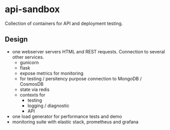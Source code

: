 # api-sandbox

Collection of containers for API and deployment testing.

## Design

- one webserver servers HTML and REST requests. Connection to several other services.
  - gunicorn
  - flask
  - expose metrics for monitoring
  - for testing / persitency purpose connection to MongoDB / CosmosDB
  - state via redis
  - contexts for
    - testing
    - logging / diagnostic
    - API
 - one load generator for performance tests and demo
 - monitoring suite with elastic stack, prometheus and grafana
  
